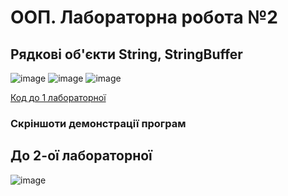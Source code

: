 # ООП. Лабораторна робота №2
Рядкові об'єкти String, StringBuffer
-----

![image](https://user-images.githubusercontent.com/105464154/223887358-2a5db23c-0692-403f-b272-0ea42dded275.png)
![image](https://user-images.githubusercontent.com/105464154/223887399-8c6fe3db-efbd-4fb8-b1bf-c46628569d2f.png)
![image](https://user-images.githubusercontent.com/105464154/223887419-bc1e0c2e-d025-4906-8afd-fef55dea6139.png)

<a href = "https://github.com/YurijKryshtof0222/OOPJavaL2/blob/master/src/Laba1/Main.java">Код до 1 лабораторної</a>

<h3>Скріншоти демонстрації програм</h3>

<h2>До 2-ої лабораторної</h2>

![image](https://user-images.githubusercontent.com/105464154/223888484-3331f2dc-0a53-4d4d-88c4-7a32c15549d7.png)
